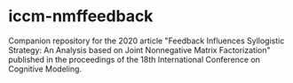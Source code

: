 # iccm-nmffeedback
Companion repository for the 2020 article "Feedback Influences Syllogistic Strategy: An Analysis based on Joint Nonnegative Matrix Factorization" published in the proceedings of the 18th International Conference on Cognitive Modeling.
